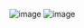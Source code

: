 ![image](https://user-images.githubusercontent.com/98118185/220284751-abe11323-a485-4f8c-b937-9c3cac56a375.png)
![image](https://user-images.githubusercontent.com/98118185/220284896-3d8f38ea-7c7f-437a-aa9c-9558d73bbbdc.png)
